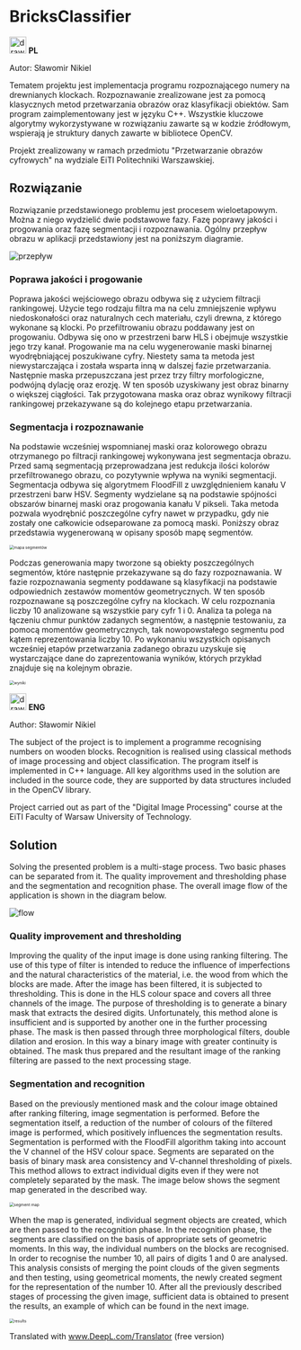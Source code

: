 # BricksClassifier

<img src="https://user-images.githubusercontent.com/55458365/147407359-25cb0fe0-5361-42bc-83f7-6454411516c0.png" alt="drawing" width="30"/> **PL**

Autor: Sławomir Nikiel

Tematem projektu jest implementacja programu rozpoznającego numery na drewnianych klockach. Rozpoznawanie zrealizowane jest za pomocą klasycznych metod przetwarzania obrazów oraz klasyfikacji obiektów. Sam program zaimplementowany jest w języku C++. Wszystkie kluczowe algorytmy  wykorzystywane w rozwiązaniu zawarte są w kodzie źródłowym, wspierają je struktury danych zawarte w bibliotece OpenCV.

Projekt zrealizowany w ramach przedmiotu "Przetwarzanie obrazów cyfrowych" na wydziale EiTI Politechniki Warszawskiej.

## Rozwiązanie

Rozwiązanie przedstawionego problemu jest procesem wieloetapowym. Można z niego wydzielić dwie podstawowe fazy. Fazę poprawy jakości i progowania oraz fazę segmentacji i rozpoznawania. Ogólny przepływ obrazu w aplikacji przedstawiony jest na poniższym diagramie. 

![przepływ](readme.assets/przeplyw.png)

### Poprawa jakości i progowanie

Poprawa jakości wejściowego obrazu odbywa się z użyciem filtracji rankingowej. Użycie tego rodzaju filtra ma na celu zmniejszenie wpływu niedoskonałości oraz naturalnych cech materiału, czyli drewna, z którego wykonane są klocki. Po przefiltrowaniu obrazu poddawany jest on progowaniu. Odbywa się ono w przestrzeni barw HLS i obejmuje wszystkie jego trzy kanał. Progowanie ma na celu wygenerowanie maski binarnej wyodrębniającej poszukiwane cyfry. Niestety sama ta metoda jest niewystarczająca i została wsparta inną w dalszej fazie przetwarzania. Następnie maska przepuszczana jest przez trzy filtry morfologiczne, podwójną dylację oraz erozję. W ten sposób uzyskiwany jest obraz binarny o większej ciągłości. Tak przygotowana maska oraz obraz wynikowy filtracji rankingowej przekazywane są do kolejnego etapu przetwarzania.

### Segmentacja i rozpoznawanie

Na podstawie wcześniej wspomnianej maski oraz kolorowego obrazu otrzymanego po filtracji rankingowej wykonywana jest segmentacja obrazu. Przed samą segmentacją przeprowadzana jest redukcja ilości kolorów przefiltrowanego obrazu, co pozytywnie wpływa na wyniki segmentacji. Segmentacja odbywa się algorytmem FloodFill z uwzględnieniem kanału V przestrzeni barw HSV. Segmenty wydzielane są na podstawie spójności obszarów binarnej maski oraz progowania kanału V pikseli. Taka metoda pozwala wyodrębnić poszczególne cyfry nawet w przypadku, gdy nie zostały one całkowicie odseparowane za pomocą maski. Poniższy obraz przedstawia wygenerowaną w opisany sposób mapę segmentów.

<img src="readme.assets/segmentMap0.png" alt="mapa segmentów" style="zoom:50%;" />

Podczas generowania mapy tworzone są obiekty poszczególnych segmentów, które następnie przekazywane są do fazy rozpoznawania. W fazie rozpoznawania segmenty poddawane są klasyfikacji na podstawie odpowiednich zestawów momentów geometrycznych. W ten sposób rozpoznawane są poszczególne cyfry na klockach. W celu rozpoznania liczby 10 analizowane są wszystkie pary cyfr 1 i 0. Analiza ta polega na łączeniu chmur punktów zadanych segmentów, a następnie testowaniu, za pomocą momentów geometrycznych, tak nowopowstałego segmentu pod kątem reprezentowania liczby 10. Po wykonaniu wszystkich opisanych wcześniej etapów przetwarzania zadanego obrazu uzyskuje się wystarczające dane do zaprezentowania wyników, których przykład znajduje się na kolejnym obrazie.

<img src="readme.assets/out1.png" alt="wyniki" style="zoom:50%;" />

<img src="https://user-images.githubusercontent.com/55458365/147407290-1cc0142b-b0d3-43aa-aa65-a702e8371c7b.png" alt="drawing" width="30"/> **ENG**

Author: Sławomir Nikiel

The subject of the project is to implement a programme recognising numbers on wooden blocks. Recognition is realised using classical methods of image processing and object classification. The program itself is implemented in C++ language. All key algorithms used in the solution are included in the source code, they are supported by data structures included in the OpenCV library.

Project carried out as part of the "Digital Image Processing" course at the EiTI Faculty of Warsaw University of Technology.

## Solution

Solving the presented problem is a multi-stage process. Two basic phases can be separated from it. The quality improvement and thresholding phase and the segmentation and recognition phase. The overall image flow of the application is shown in the diagram below. 

![flow](readme.assets/flow.png)

### Quality improvement and thresholding

Improving the quality of the input image is done using ranking filtering. The use of this type of filter is intended to reduce the influence of imperfections and the natural characteristics of the material, i.e. the wood from which the blocks are made. After the image has been filtered, it is subjected to thresholding. This is done in the HLS colour space and covers all three channels of the image. The purpose of thresholding is to generate a binary mask that extracts the desired digits. Unfortunately, this method alone is insufficient and is supported by another one in the further processing phase. The mask is then passed through three morphological filters, double dilation and erosion. In this way a binary image with greater continuity is obtained. The mask thus prepared and the resultant image of the ranking filtering are passed to the next processing stage.

### Segmentation and recognition

Based on the previously mentioned mask and the colour image obtained after ranking filtering, image segmentation is performed. Before the segmentation itself, a reduction of the number of colours of the filtered image is performed, which positively influences the segmentation results. Segmentation is performed with the FloodFill algorithm taking into account the V channel of the HSV colour space. Segments are separated on the basis of binary mask area consistency and V-channel thresholding of pixels. This method allows to extract individual digits even if they were not completely separated by the mask. The image below shows the segment map generated in the described way.

<img src="readme.assets/segmentMap0.png" alt="segment map" style="zoom:50%;" />

When the map is generated, individual segment objects are created, which are then passed to the recognition phase. In the recognition phase, the segments are classified on the basis of appropriate sets of geometric moments. In this way, the individual numbers on the blocks are recognised. In order to recognise the number 10, all pairs of digits 1 and 0 are analysed. This analysis consists of merging the point clouds of the given segments and then testing, using geometrical moments, the newly created segment for the representation of the number 10. After all the previously described stages of processing the given image, sufficient data is obtained to present the results, an example of which can be found in the next image.

<img src="readme.assets/out1.png" alt="results" style="zoom:50%;" />

Translated with www.DeepL.com/Translator (free version)
